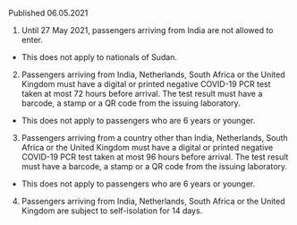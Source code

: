 Published 06.05.2021
1. Until 27 May 2021, passengers arriving from India are not allowed to enter.
- This does not apply to nationals of Sudan. 
2. Passengers arriving from India, Netherlands, South Africa or the United Kingdom must have a digital or printed negative COVID-19 PCR test taken at most 72 hours before arrival. The test result must have a barcode, a stamp or a QR code from the issuing laboratory.
- This does not apply to passengers who are 6 years or younger. 
3. Passengers arriving from a country other than India, Netherlands, South Africa or the United Kingdom must have a digital or printed negative COVID-19 PCR test taken at most 96 hours before arrival. The test result must have a barcode, a stamp or a QR code from the issuing laboratory.
- This does not apply to passengers who are 6 years or younger.
4. Passengers arriving from India, Netherlands, South Africa or the United Kingdom are subject to self-isolation for 14 days.

